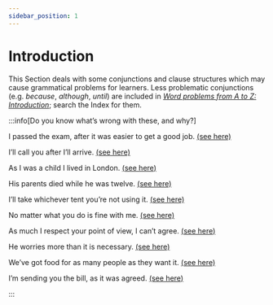 ```yaml
---
sidebar_position: 1
---
```


# Introduction

This Section deals with some conjunctions and clause structures which may cause grammatical problems for learners. Less problematic conjunctions (e.g. *because*, *although*, *until*) are included in [*Word problems from A to Z: Introduction*](../../vocabulary/word-problems-from-a-to-z/word-problems-from-a-to-z-introduction); search the Index for them.

:::info[Do you know what’s wrong with these, and why?]

I passed the exam, after it was easier to get a good job. [(see here)](./after-conjunction#use-and-position)

I’ll call you after I’ll arrive. [(see here)](./after-conjunction#present-with-future-meaning)

As I was a child I lived in London. [(see here)](./as-when-and-while-simultaneous-events#simultaneous-long-actions-while-as)

His parents died while he was twelve. [(see here)](./as-when-and-while-simultaneous-events#simultaneous-long-actions-while-as)

I’ll take whichever tent you’re not using it. [(see here)](./whoever-whatever-etc)

No matter what you do is fine with me. [(see here)](./no-matter-who-etc)

As much I respect your point of view, I can’t agree. [(see here)](./as-and-though-special-word-order)

He worries more than it is necessary. [(see here)](./than-and-as-clauses-leaving-out-subjects-etc#subjects-more-than-is-necessary-as-happened)

We’ve got food for as many people as they want it. [(see here)](./than-and-as-clauses-leaving-out-subjects-etc#subjects-more-than-is-necessary-as-happened)

I’m sending you the bill, as it was agreed. [(see here)](./than-and-as-clauses-leaving-out-subjects-etc#subjects-more-than-is-necessary-as-happened)

:::

